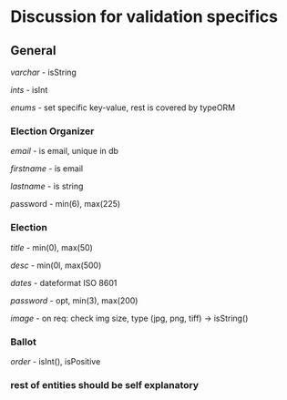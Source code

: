 # Discussion for validation specifics



##  General

*varchar* - isString

*ints* - isInt

*enums* - set specific key-value, rest is covered by typeORM



### Election Organizer

*email* - is email, unique in db

*firstname* - is email

*lastname* - is string

*p*assword - min(6), max(225)



### Election

*title* - min(0), max(50)

*desc* - min(0l, max(500)

*dates* - dateformat ISO 8601

*password* - opt, min(3), max(200) 

*image* - on req: check img size, type (jpg, png, tiff) -> isString()





### Ballot

*order* - isInt(), isPositive





### rest of entities should be self explanatory